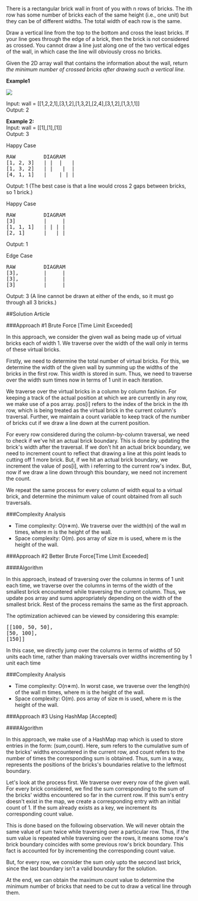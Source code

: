 There is a rectangular brick wall in front of you with n rows of bricks. The ith row has some number of bricks
each of the same height (i.e., one unit) but they can be of different widths. The total width of each row is the same.

Draw a vertical line from the top to the bottom and cross the least bricks. If your line goes through the edge of a brick,
then the brick is not considered as crossed. You cannot draw a line just along one of the two vertical edges of the wall,
in which case the line will obviously cross no bricks.

Given the 2D array wall that contains the information about the wall, return *the minimum number of crossed bricks
after drawing such a vertical line.*

**Example1**

![](https://assets.leetcode.com/uploads/2021/04/24/cutwall-grid.jpg)

Input: wall = [[1,2,2,1],[3,1,2],[1,3,2],[2,4],[3,1,2],[1,3,1,1]]  
Output: 2

**Example 2:**  
Input: wall = [[1],[1],[1]]  
Output: 3

Happy Case
<pre>
RAW         DIAGRAM
[1, 2, 3]   | |  |   |
[1, 3, 2]   | |   |  |
[4, 1, 1]   |    | | |
</pre>
Output: 1 (The best case is that a line would cross 2 gaps between bricks, so 1 brick.)

Happy Case
<pre>
RAW         DIAGRAM 
[3]         |     |
[1, 1, 1]   | | | |
[2, 1]      |   | |
</pre>
Output: 1

Edge Case
<pre>
RAW         DIAGRAM
[3],        |     |
[3],        |     |
[3]         |     |
</pre>
Output: 3 (A line cannot be drawn at either of the ends, so it must go through all 3 bricks.)

##Solution Article

###Approach #1 Brute Force [Time Limit Exceeded]

In this approach, we consider the given wall as being made up of virtual bricks each of width 1. We traverse over
the width of the wall only in terms of these virtual bricks.

Firstly, we need to determine the total number of virtual bricks. For this, we determine the width of the given wall by
summing up the widths of the bricks in the first row. This width is stored in sum. Thus, we need to traverse over
the width sum times now in terms of 1 unit in each iteration.

We traverse over the virtual bricks in a column by column fashion. For keeping a track of the actual position at which
we are currently in any row, we make use of a pos array. pos[i] refers to the index of the brick in the ith row, which is
being treated as the virtual brick in the current column's traversal. Further, we maintain a count variable to keep track
of the number of bricks cut if we draw a line down at the current position.

For every row considered during the column-by-column traversal, we need to check if we've hit an actual brick boundary.
This is done by updating the brick's width after the traversal. If we don't hit an actual brick boundary, we need to
increment count to reflect that drawing a line at this point leads to cutting off 1 more brick. But, if we hit an actual
brick boundary, we increment the value of pos[i], with i referring to the current row's index. But, now if we draw a line
down through this boundary, we need not increment the count.

We repeat the same process for every column of width equal to a virtual brick, and determine the minimum value of count
obtained from all such traversals.

###Complexity Analysis

* Time complexity: O(n∗m). We traverse over the width(n) of the wall m times, where m is the height of the wall.
* Space complexity: O(m). pos array of size m is used, where m is the height of the wall.

###Approach #2 Better Brute Force[Time LImit Exceeded]

####Algorithm

In this approach, instead of traversing over the columns in terms of 1 unit each time, we traverse over the columns
in terms of the width of the smallest brick encountered while traversing the current column. Thus, we update pos array
and sums appropriately depending on the width of the smallest brick. Rest of the process remains the same as the first
approach.

The optimization achieved can be viewed by considering this example:

<pre>
[[100, 50, 50],
[50, 100],
[150]]
</pre>

In this case, we directly jump over the columns in terms of widths of 50 units each time, rather than making traversals
over widths incrementing by 1 unit each time

###Complexity Analysis
* Time complexity: O(n∗m). In worst case, we traverse over the length(n) of the wall m times, where m is the height of the wall.
* Space complexity: O(m). pos array of size m is used, where m is the height of the wall.

###Approach #3 Using HashMap [Accepted]

####Algorithm

In this approach, we make use of a HashMap map which is used to store entries in the form: (sum,count). Here, sum refers
to the cumulative sum of the bricks' widths encountered in the current row, and count refers to the number of times
the corresponding sum is obtained. Thus, sum in a way, represents the positions of the bricks's boundaries relative
to the leftmost boundary.

Let's look at the process first. We traverse over every row of the given wall. For every brick considered, we find
the sum corresponding to the sum of the bricks' widths encountered so far in the current row. If this sum's entry
doesn't exist in the map, we create a corresponding entry with an initial count of 1. If the sum already exists as a key,
we increment its corresponding count value.

This is done based on the following observation. We will never obtain the same value of sum twice while traversing over
a particular row. Thus, if the sum value is repeated while traversing over the rows, it means some row's brick boundary
coincides with some previous row's brick boundary. This fact is accounted for by incrementing the corresponding count value.

But, for every row, we consider the sum only upto the second last brick, since the last boundary isn't a valid boundary
for the solution.

At the end, we can obtain the maximum count value to determine the minimum number of bricks that need to be cut to draw
a vetical line through them.
